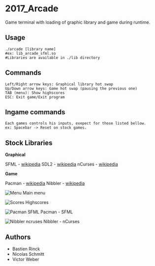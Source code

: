 # 2017_Arcade
Game terminal with loading of graphic library and game during runtime.

## Usage
```
./arcade [library name]
#ex: lib_arcade_sfml.so
#Libraries are available in ./lib directory
```
## Commands

```
Left/Right arrow keys: Graphical library hot swap
Up/Down arrow keys: Game hot swap (pausing the previous one)
TAB (menu): Show highscores
ESC: Exit game/Exit program
```
## Ingame commands
```
Each games controls his inputs, exepect for those listed bellow.
ex: Spacebar -> Reset on stock games.
```

## Stock Libraries
**Graphical**

SFML - [wikipedia](https://en.wikipedia.org/wiki/Simple_and_Fast_Multimedia_Library)
SDL2 - [wikipedia](https://en.wikipedia.org/wiki/Simple_DirectMedia_Layer)
nCurses - [wikipedia](https://en.wikipedia.org/wiki/Ncurses)

**Game**

Pacman - [wikipedia](https://en.wikipedia.org/wiki/Pac-Man)
Nibbler - [wikipedia](https://en.wikipedia.org/wiki/Nibbler_(video_game))

![Menu](https://imgur.com/5dMRhxi.png)
Main menu

![Scores](https://imgur.com/2s1zDXj.png)
Highscores

![Pacman SFML](https://imgur.com/IfgGPTY)
Pacman - SFML


![Nibbler ncruses](https://imgur.com/ockZqL5.png)
Nibbler - nCurses


## Authors
* Bastien Rinck
* Nicolas Schmitt
* Victor Weber
